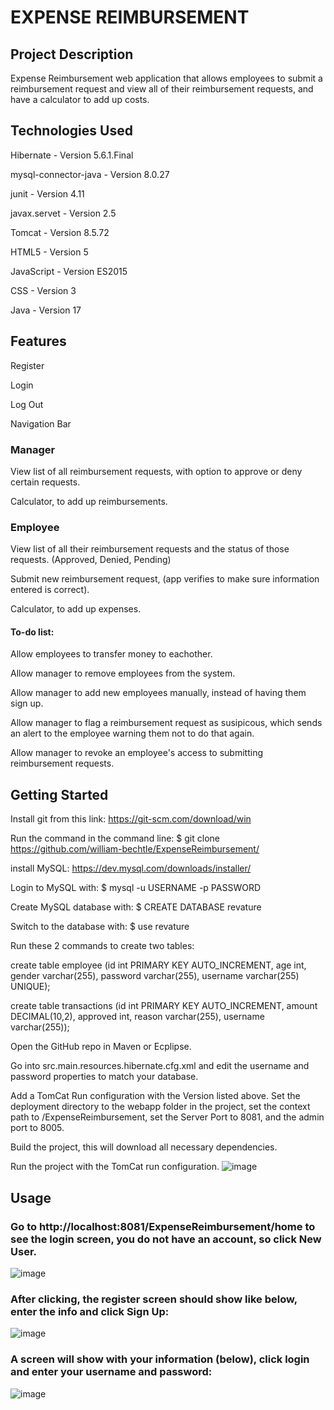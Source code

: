 # **EXPENSE REIMBURSEMENT**

## **Project Description**
Expense Reimbursement web application that allows employees to submit a reimbursement request and view all of their reimbursement requests, and have a calculator to add up costs.

## **Technologies Used**
Hibernate - Version 5.6.1.Final

mysql-connector-java - Version 8.0.27

junit - Version 4.11

javax.servet - Version 2.5

Tomcat - Version 8.5.72

HTML5 - Version 5

JavaScript - Version ES2015

CSS - Version 3

Java - Version 17

## **Features**

Register

Login 

Log Out

Navigation Bar 

### **Manager**

View list of all reimbursement requests, with option to approve or deny certain requests.

Calculator, to add up reimbursements.

### **Employee**

View list of all their reimbursement requests and the status of those requests. (Approved, Denied, Pending)

Submit new reimbursement request, (app verifies to make sure information entered is correct).

Calculator, to add up expenses. 

#### **To-do list:**

Allow employees to transfer money to eachother.

Allow manager to remove employees from the system.

Allow manager to add new employees manually, instead of having them sign up.

Allow manager to flag a reimbursement request as susipicous, which sends an alert to the employee warning them not to do that again.

Allow manager to revoke an employee's access to submitting reimbursement requests.


## **Getting Started**
Install git from this link: https://git-scm.com/download/win

Run the command in the command line: $ git clone https://github.com/william-bechtle/ExpenseReimbursement/

install MySQL: https://dev.mysql.com/downloads/installer/

Login to MySQL with: $ mysql -u USERNAME -p PASSWORD
  
Create MySQL database with: $ CREATE DATABASE revature
  
Switch to the database with: $ use revature
  
Run these 2 commands to create two tables: 

create table employee (id int PRIMARY KEY AUTO_INCREMENT, age int, gender varchar(255), password varchar(255), username varchar(255) UNIQUE);

create table transactions (id int PRIMARY KEY AUTO_INCREMENT, amount DECIMAL(10,2), approved int, reason varchar(255), username varchar(255));

Open the GitHub repo in Maven or Ecplipse.

Go into src.main.resources.hibernate.cfg.xml and edit the username and password properties to match your database.

Add a TomCat Run configuration with the Version listed above. Set the deployment directory to the webapp folder in the project, set the context path to /ExpenseReimbursement, set the Server Port to 8081, and the admin port to 8005.

Build the project, this will download all necessary dependencies. 

Run the project with the TomCat run configuration.
![image](https://user-images.githubusercontent.com/93163143/145493295-04528dea-28d9-47cb-a83e-9b9e568971d2.png)


## **Usage**

### Go to http://localhost:8081/ExpenseReimbursement/home to see the login screen, you do not have an account, so click New User.
![image](https://user-images.githubusercontent.com/93163143/145493566-f34a6dc1-b405-4e1d-be00-0de79b8ea3a0.png)

### After clicking, the register screen should show like below, enter the info and click Sign Up: 
![image](https://user-images.githubusercontent.com/93163143/145493737-e82505b8-fefc-4f44-aa3e-557223fbae2d.png)

### A screen will show with your information (below), click login and enter your username and password:
![image](https://user-images.githubusercontent.com/93163143/145494028-433cf187-a959-4162-acb9-4f04a6c515a5.png)










